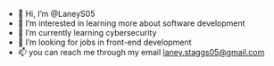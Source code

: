 - 👋 Hi, I’m @LaneyS05
- 👀 I’m interested in learning more about software development 
- 🌱 I’m currently learning cybersecurity 
- 💞️ I’m looking for jobs in front-end development
- 📫 you can reach me through my email laney.staggs05@gmail.com

<!---
LaneyS05/LaneyS05 is a ✨ special ✨ repository because its `README.md` (this file) appears on your GitHub profile.
You can click the Preview link to take a look at your changes.
--->
